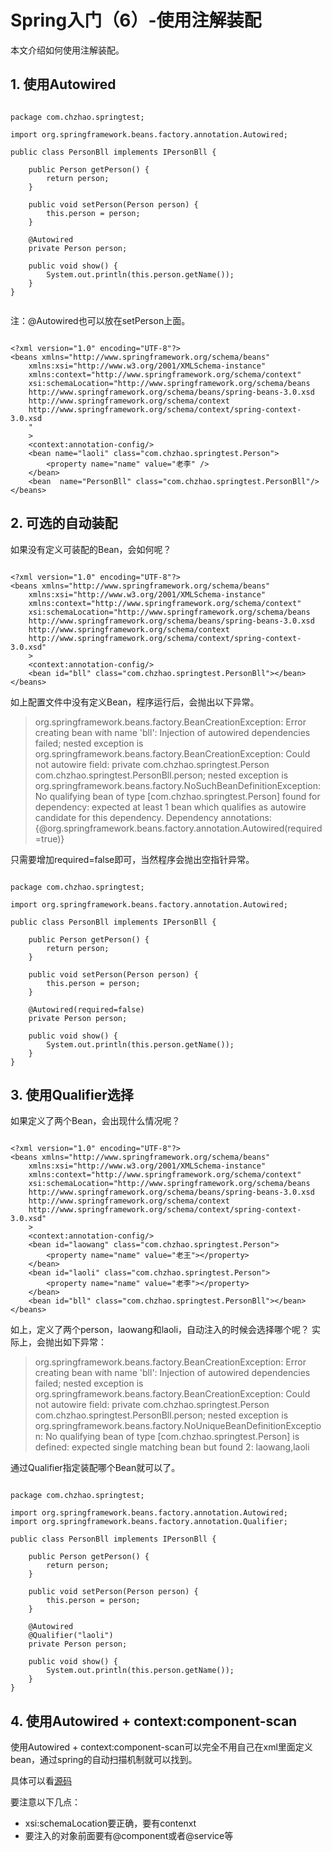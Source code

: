 # Spring入门（6）-使用注解装配

本文介绍如何使用注解装配。

## 1. 使用Autowired


```

package com.chzhao.springtest;

import org.springframework.beans.factory.annotation.Autowired;

public class PersonBll implements IPersonBll {

	public Person getPerson() {
		return person;
	}

	public void setPerson(Person person) {
		this.person = person;
	}

	@Autowired
	private Person person;

	public void show() {
		System.out.println(this.person.getName());
	}
}


```

注：@Autowired也可以放在setPerson上面。

```

<?xml version="1.0" encoding="UTF-8"?>
<beans xmlns="http://www.springframework.org/schema/beans"
	xmlns:xsi="http://www.w3.org/2001/XMLSchema-instance"
	xmlns:context="http://www.springframework.org/schema/context"
	xsi:schemaLocation="http://www.springframework.org/schema/beans 	
	http://www.springframework.org/schema/beans/spring-beans-3.0.xsd
	http://www.springframework.org/schema/context
	http://www.springframework.org/schema/context/spring-context-3.0.xsd
	"
	>
	<context:annotation-config/>
	<bean name="laoli" class="com.chzhao.springtest.Person">
		<property name="name" value="老李" />
	</bean>
	<bean  name="PersonBll" class="com.chzhao.springtest.PersonBll"/>
</beans>

```

## 2. 可选的自动装配

如果没有定义可装配的Bean，会如何呢？

```

<?xml version="1.0" encoding="UTF-8"?>
<beans xmlns="http://www.springframework.org/schema/beans"
	xmlns:xsi="http://www.w3.org/2001/XMLSchema-instance"
	xmlns:context="http://www.springframework.org/schema/context"
	xsi:schemaLocation="http://www.springframework.org/schema/beans 	
	http://www.springframework.org/schema/beans/spring-beans-3.0.xsd
	http://www.springframework.org/schema/context
	http://www.springframework.org/schema/context/spring-context-3.0.xsd"
	>
	<context:annotation-config/>
	<bean id="bll" class="com.chzhao.springtest.PersonBll"></bean>
</beans>

```

如上配置文件中没有定义Bean，程序运行后，会抛出以下异常。
> org.springframework.beans.factory.BeanCreationException: Error creating bean with name 'bll': Injection of autowired dependencies failed; nested exception is org.springframework.beans.factory.BeanCreationException: Could not autowire field: private com.chzhao.springtest.Person com.chzhao.springtest.PersonBll.person; nested exception is org.springframework.beans.factory.NoSuchBeanDefinitionException: No qualifying bean of type [com.chzhao.springtest.Person] found for dependency: expected at least 1 bean which qualifies as autowire candidate for this dependency. Dependency annotations: {@org.springframework.beans.factory.annotation.Autowired(required=true)}

只需要增加required=false即可，当然程序会抛出空指针异常。


```

package com.chzhao.springtest;

import org.springframework.beans.factory.annotation.Autowired;

public class PersonBll implements IPersonBll {

	public Person getPerson() {
		return person;
	}

	public void setPerson(Person person) {
		this.person = person;
	}

	@Autowired(required=false)
	private Person person;

	public void show() {
		System.out.println(this.person.getName());
	}
}

```

## 3. 使用Qualifier选择

如果定义了两个Bean，会出现什么情况呢？

```

<?xml version="1.0" encoding="UTF-8"?>
<beans xmlns="http://www.springframework.org/schema/beans"
	xmlns:xsi="http://www.w3.org/2001/XMLSchema-instance"
	xmlns:context="http://www.springframework.org/schema/context"
	xsi:schemaLocation="http://www.springframework.org/schema/beans 	
	http://www.springframework.org/schema/beans/spring-beans-3.0.xsd
	http://www.springframework.org/schema/context
	http://www.springframework.org/schema/context/spring-context-3.0.xsd"
	>
	<context:annotation-config/>
	<bean id="laowang" class="com.chzhao.springtest.Person">
		<property name="name" value="老王"></property>
	</bean>
	<bean id="laoli" class="com.chzhao.springtest.Person">
		<property name="name" value="老李"></property>
	</bean>
	<bean id="bll" class="com.chzhao.springtest.PersonBll"></bean>
</beans>

```

如上，定义了两个person，laowang和laoli，自动注入的时候会选择哪个呢？
实际上，会抛出如下异常：
> org.springframework.beans.factory.BeanCreationException: Error creating bean with name 'bll': Injection of autowired dependencies failed; nested exception is org.springframework.beans.factory.BeanCreationException: Could not autowire field: private com.chzhao.springtest.Person com.chzhao.springtest.PersonBll.person; nested exception is org.springframework.beans.factory.NoUniqueBeanDefinitionException: No qualifying bean of type [com.chzhao.springtest.Person] is defined: expected single matching bean but found 2: laowang,laoli

通过Qualifier指定装配哪个Bean就可以了。

```

package com.chzhao.springtest;

import org.springframework.beans.factory.annotation.Autowired;
import org.springframework.beans.factory.annotation.Qualifier;

public class PersonBll implements IPersonBll {

	public Person getPerson() {
		return person;
	}

	public void setPerson(Person person) {
		this.person = person;
	}

	@Autowired
	@Qualifier("laoli")
	private Person person;

	public void show() {
		System.out.println(this.person.getName());
	}
}

```


## 4. 使用Autowired + context:component-scan

使用Autowired + context:component-scan可以完全不用自己在xml里面定义bean，通过spring的自动扫描机制就可以找到。

具体可以看[源码](https://github.com/wardensky/blogs/tree/master/7.framework/spring/source-code/spring-code-demo/src/main/java/com/zch/spring_code_demo/demo6)

要注意以下几点：

- xsi:schemaLocation要正确，要有contenxt
- 要注入的对象前面要有@component或者@service等
